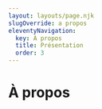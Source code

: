 ```yaml
---
layout: layouts/page.njk
slugOverride: a propos
eleventyNavigation:
  key: À propos
  title: Présentation
  order: 3
---
```

# À propos